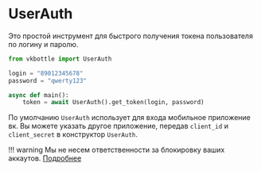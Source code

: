 # UserAuth

Это простой инструмент для быстрого получения токена пользователя по логину и паролю.

```python
from vkbottle import UserAuth

login = "89012345678"
password = "qwerty123"

async def main():
    token = await UserAuth().get_token(login, password)
```

По умолчанию `UserAuth` использует для входа мобильное приложение вк.
Вы можете указать другое приложение, передав `client_id` и `client_secret` в конструктор `UserAuth`.

!!! warning
    Мы не несем ответственности за блокировку ваших аккаутов. [Подробнее](../high-level/user/user.md)
